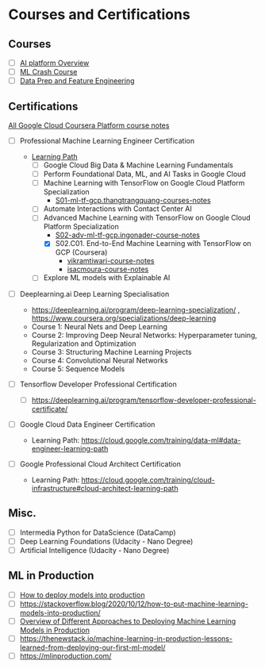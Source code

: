 # Courses and Certifications

## Courses
- [ ] [AI platform Overview](https://cloud.google.com/ai-platform/prediction/docs/sharing-models)
- [ ] [ML Crash Course](https://developers.google.com/machine-learning/crash-course/)
- [ ] [Data Prep and Feature Engineering](https://developers.google.com/machine-learning/data-prep/)

## Certifications
[All Google Cloud Coursera Platform course notes](https://github.com/GoogleCloudPlatform/training-data-analyst/tree/master/courses/machine_learning/deepdive)
- [ ] Professional Machine Learning Engineer Certification
  - [Learning Path](https://cloud.google.com/training/machinelearning-ai#data-scientist-learning-path)
    - [ ] Google Cloud Big Data & Machine Learning Fundamentals
    - [ ] Perform Foundational Data, ML, and AI Tasks in Google Cloud
    - [ ] Machine Learning with TensorFlow on Google Cloud Platform Specialization
      - [S01-ml-tf-gcp.thangtrangquang-courses-notes](https://github.com/thangtranquang/machine-learning-tensorflow-gcp)
    - [ ] Automate Interactions with Contact Center AI
    - [ ] Advanced Machine Learning with TensorFlow on Google Cloud Platform Specialization
      - [S02-adv-ml-tf-gcp.ingonader-course-notes](https://github.com/ingonader/gcp-ml-02-advanced-ml-with-tf-on-gcp)
      - [x] S02.C01. End-to-End Machine Learning with TensorFlow on GCP (Coursera)
        - [vikramtiwari-course-notes](https://github.com/VikramTiwari/end-to-end-machine-learning-with-google-cloud)
        - [isacmoura-course-notes](]https://github.com/isacmoura/machine-learning-tf-google-cloud)
    - [ ] Explore ML models with Explainable AI

- [ ] Deeplearning.ai Deep Learning Specialisation
  - https://deeplearning.ai/program/deep-learning-specialization/ , https://www.coursera.org/specializations/deep-learning
  - Course 1: Neural Nets and Deep Learning
  - Course 2: Improving Deep Neural Networks: Hyperparameter tuning, Regularization and Optimization
  - Course 3: Structuring Machine Learning Projects
  - Course 4: Convolutional Neural Networks
  - Course 5: Sequence Models

- [ ] Tensorflow Developer Professional Certification
  - [ ] https://deeplearning.ai/program/tensorflow-developer-professional-certificate/

- [ ] Google Cloud Data Engineer Certification
  - Learning Path: https://cloud.google.com/training/data-ml#data-engineer-learning-path

- [ ] Google Professional Cloud Architect Certification
  - Learning Path: https://cloud.google.com/training/cloud-infrastructure#cloud-architect-learning-path


## Misc.
- [ ] Intermedia Python for DataScience (DataCamp)
- [ ] Deep Learning Foundations (Udacity - Nano Degree)
- [ ] Artificial Intelligence (Udacity - Nano Degree)

## ML in Production
- [ ] [How to deploy models into production](https://www.youtube.com/watch?v=-UYyyeYJAoQ)
- [ ] https://stackoverflow.blog/2020/10/12/how-to-put-machine-learning-models-into-production/
- [ ] [Overview of Different Approaches to Deploying Machine Learning Models in Production](https://www.kdnuggets.com/2019/06/approaches-deploying-machine-learning-production.html)
- [ ] https://thenewstack.io/machine-learning-in-production-lessons-learned-from-deploying-our-first-ml-model/
- [ ] https://mlinproduction.com/
